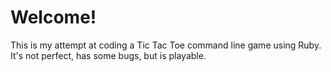 # Welcome!

This is my attempt at coding a Tic Tac Toe command line game using Ruby.
<br>
It's not perfect, has some bugs, but is playable.
